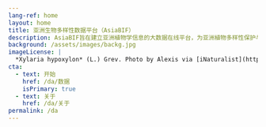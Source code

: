```yaml
---
lang-ref: home
layout: home
title: 亚洲生物多样性数据平台（AsiaBIF）
description: AsiaBIF旨在建立亚洲植物学信息的大数据在线平台，为亚洲植物多样性保护与研究提供综合性基础信息和跨学科数据挖掘环境。
background: /assets/images/backg.jpg
imageLicense: |
  *Xylaria hypoxylon* (L.) Grev. Photo by Alexis via [iNaturalist](https://www.gbif.org/occurrence/2542961803)
cta:
  - text: 开始
    href: /da/数据
    isPrimary: true
  - text: 关于
    href: /da/关于
permalink: /da
---
```

